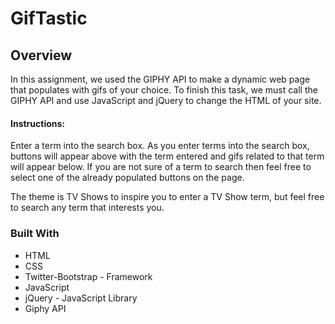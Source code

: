 # GifTastic

## Overview

In this assignment, we used the GIPHY API to make a dynamic web page that populates with gifs of your choice. To finish this task, we must call the GIPHY API and use JavaScript and jQuery to change the HTML of your site.

#### Instructions:
Enter a term into the search box. As you enter terms into the search box, buttons will appear above with the term entered and gifs related to that term will appear below. If you are not sure of a term to search then feel free to select one of the already populated buttons on the page.

The theme is TV Shows to inspire you to enter a TV Show term, but feel free to search any term that interests you.

### Built With
- HTML
- CSS
- Twitter-Bootstrap - Framework
- JavaScript
- jQuery - JavaScript Library
- Giphy API
